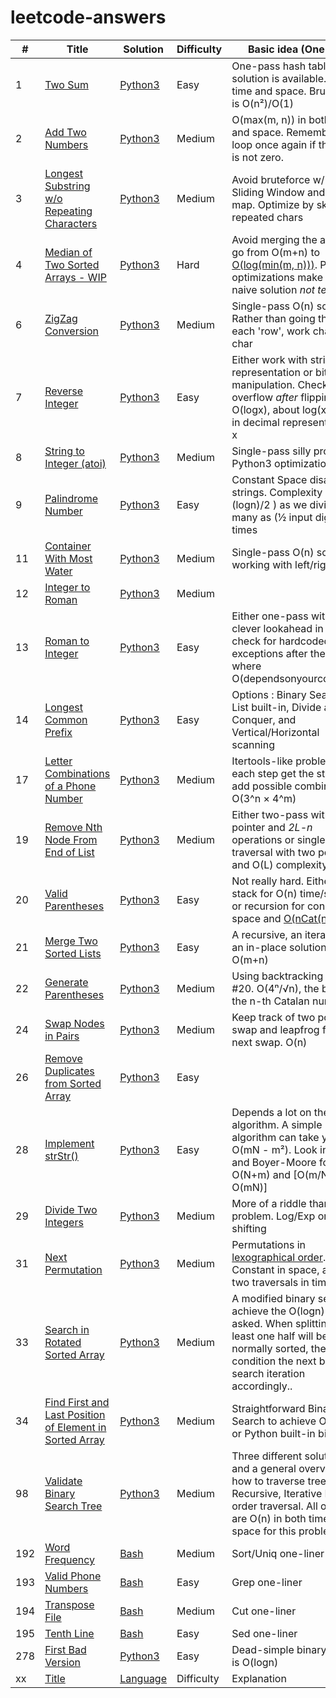 # leetcode-answers

| # | Title | Solution | Difficulty | Basic idea (One line) |
|---| ----- | -------- | ---------- | --------------------- |
| 1 | [Two Sum](https://leetcode.com/problems/two-sum/) | [Python3](https://github.com/tpaschalis/qa/tree/dev/q1-100/1) | Easy | One-pass hash table solution is available. O(n) in time and space. Bruteforce is  O(n²)/O(1) |
| 2 | [Add Two Numbers](https://leetcode.com/problems/add-two-numbers/)   | [Python3](https://github.com/tpaschalis/qa/tree/dev/q1-100/2)  | Medium  | O(max(m, n)) in both time and space. Remember to loop once again if the carry is not zero. |
| 3 | [Longest Substring w/o Repeating Characters](https://leetcode.com/problems/longest-substring-without-repeating-characters) | [Python3](https://github.com/tpaschalis/qa/tree/dev/q1-100/3) | Medium | Avoid bruteforce w/ a Sliding Window and a Hash map. Optimize by skipping repeated chars |
| 4 | [Median of Two Sorted Arrays - WIP](https://leetcode.com/problems/median-of-two-sorted-arrays) | [Python3](https://github.com/tpaschalis/qa/tree/dev/q1-100/4) | Hard | Avoid merging the arrays to go from O(m+n) to [O(log(min(m, n)))](https://medium.com/@hazemu/finding-the-median-of-2-sorted-arrays-in-logarithmic-time-1d3f2ecbeb46). Python3 optimizations make the naive solution *not terrible*. |
| 6  | [ZigZag Conversion](https://leetcode.com/problems/zigzag-conversion/) | [Python3](https://github.com/tpaschalis/qa/tree/dev/q1-100/6)  | Medium  | Single-pass O(n) solution. Rather than going through each 'row', work char-by-char |
| 7 | [Reverse Integer](https://leetcode.com/problems/reverse-integer) | [Python3](https://github.com/tpaschalis/qa/tree/dev/q1-100/7) | Easy | Either work with string representation or bit manipulation. Check for overflow *after* flipping. O(logx), about log(x) digits in decimal representation of x |
| 8 | [String to Integer (atoi)](https://leetcode.com/problems/string-to-integer-atoi/)   | [Python3](https://github.com/tpaschalis/qa/tree/dev/q1-100/8)  | Medium  | Single-pass silly problem. Python3 optimization is fast |
| 9 | [Palindrome Number](https://leetcode.com/problems/palindrome-number/)   | [Python3](https://github.com/tpaschalis/qa/tree/dev/q1-100/9)  | Easy  | Constant Space disallows strings. Complexity is O( (logn)/2 ) as we divide as many as (½ input digits) times |
| 11 | [Container With Most Water](https://leetcode.com/problems/container-with-most-water/submissions/)   | [Python3](https://github.com/tpaschalis/qa/tree/dev/q1-100/11)  | Medium  | Single-pass O(n) solution, working with left/right pairs |
| 12 | [Integer to Roman](https://leetcode.com/problems/integer-to-roman/)   | [Python3](https://github.com/tpaschalis/qa/tree/dev/q1-100/12)  | Medium  |  |
| 13 | [Roman to Integer](https://leetcode.com/problems/roman-to-integer/) | [Python3](https://github.com/tpaschalis/qa/tree/dev/q1-100/13) | Easy | Either one-pass with some clever lookahead in O(n), or check for hardcoded exceptions after the pass where O(dependsonyourcompiler). |
| 14 | [Longest Common Prefix](https://leetcode.com/problems/longest-common-prefix/)   | [Python3](https://github.com/tpaschalis/qa/tree/dev/q1-100/14)  | Easy  | Options : Binary Search, Zip List built-in, Divide and Conquer, and Vertical/Horizontal scanning |
| 17 | [Letter Combinations of a Phone Number](https://leetcode.com/problems/letter-combinations-of-a-phone-number/)   | [Python3](https://github.com/tpaschalis/qa/tree/dev/q1-100/17)  | Medium | Itertools-like problem, at each step get the state and add possible combinations. O(3^n × 4^m) |
| 19 | [Remove Nth Node From End of List](https://leetcode.com/problems/remove-nth-node-from-end-of-list/)   | [Python3](https://github.com/tpaschalis/qa/tree/dev/q1-100/19)  | Medium  | Either two-pass with one pointer and *2L-n* operations or single traversal with two pointers and O(L) complexity |
| 20 | [Valid Parentheses](https://leetcode.com/problems/valid-parentheses/)   | [Python3](https://github.com/tpaschalis/qa/tree/dev/q1-100/20)  | Easy | Not really hard. Either use stack for O(n) time/space, or recursion for constant space and [O(nCat(n))](https://en.wikipedia.org/wiki/Catalan_number) time |
| 21 | [Merge Two Sorted Lists](https://leetcode.com/problems/merge-two-sorted-lists/)   | [Python3](https://github.com/tpaschalis/qa/tree/dev/q1-100/21)  | Easy  | A recursive, an iterative and an in-place solution. O(m+n) |
| 22 | [Generate Parentheses](https://leetcode.com/problems/generate-parentheses/)   | [Python3](https://github.com/tpaschalis/qa/tree/dev/q1-100/22)  | Medium  | Using backtracking like in #20. O(4ⁿ/√n), the bound of the n-th Catalan number |
| 24 | [Swap Nodes in Pairs](https://leetcode.com/problems/swap-nodes-in-pairs/)   | [Python3](https://github.com/tpaschalis/qa/tree/dev/q1-100/24)  | Medium  | Keep track of two pointer, swap and leapfrog for the next swap. O(n) |
| 26 | [Remove Duplicates from Sorted Array](https://leetcode.com/problems/remove-duplicates-from-sorted-array/)   | [Python3](https://github.com/tpaschalis/qa/tree/dev/q1-100/26)  | Easy  |  |
| 28 | [Implement strStr()](https://leetcode.com/problems/implement-strstr/)   | [Python3](https://github.com/tpaschalis/qa/tree/dev/q1-100/28)  | Easy  | Depends a lot on the algorithm. A simple algorithm can take you to O(mN - m²). Look into KMP and Boyer-Moore for O(N+m) and [O(m/N) - O(mN)] |
| 29 | [Divide Two Integers](https://leetcode.com/problems/divide-two-integers/)   | [Python3](https://github.com/tpaschalis/qa/tree/dev/q1-100/29)  | Medium  | More of a riddle than a CS problem. Log/Exp or bit-shifting |
| 31 | [Next Permutation](https://leetcode.com/problems/next-permutation/)   | [Python3](https://github.com/tpaschalis/qa/tree/dev/q1-100/31)  | Medium  | Permutations in [lexographical order](https://en.wikipedia.org/wiki/Permutation#Generation_in_lexicographic_order). Constant in space, at most two traversals in time, O(n) |
| 33 | [Search in Rotated Sorted Array](https://leetcode.com/problems/search-in-rotated-sorted-array/)   | [Python3](https://github.com/tpaschalis/qa/tree/dev/q1-100/33)  | Medium  | A modified binary search to achieve the O(logn) that is asked. When splitting, at least one half will be normally sorted, then condition the next binary search iteration accordingly.. |
| 34 | [Find First and Last Position of Element in Sorted Array](https://leetcode.com/problems/find-first-and-last-position-of-element-in-sorted-array/)   | [Python3](https://github.com/tpaschalis/qa/tree/dev/q1-100/34)  | Medium  | Straightforward Binary Search to achieve O(logn), or Python built-in bisect |
| 98 | [Validate Binary Search Tree](https://leetcode.com/problems/validate-binary-search-tree/)   | [Python3](https://github.com/tpaschalis/qa/tree/dev/q1-100/98)  | Medium  | Three different solutions, and a general overview of how to traverse trees. Recursive, Iterative DFS, In-order traversal. All of them are O(n) in both time and space for this problem |
| 192 | [Word Frequency](https://leetcode.com/problems/word-frequency/)   | [Bash](https://github.com/tpaschalis/qa/tree/dev/q1-100/192)  | Medium  | Sort/Uniq one-liner |
| 193 | [Valid Phone Numbers](https://leetcode.com/problems/valid-phone-numbers/)   | [Bash](https://github.com/tpaschalis/qa/tree/dev/q1-100/193)  | Easy  | Grep one-liner |
| 194 | [Transpose File](https://leetcode.com/problems/transpose-file/)   | [Bash](https://github.com/tpaschalis/qa/tree/dev/q1-100/194)  | Medium  | Cut one-liner |
| 195 | [Tenth Line](https://leetcode.com/problems/tenth-line/)   | [Bash](https://github.com/tpaschalis/qa/tree/dev/q1-100/195)  | Easy  | Sed one-liner |
| 278 | [First Bad Version](https://leetcode.com/problems/first-bad-version/)   | [Python3](https://github.com/tpaschalis/qa/tree/dev/q1-100/278)  | Easy  | Dead-simple binary search is O(logn) |
|  xx  | [Title]()   | [Language](https://github.com/tpaschalis/qa/tree/dev/q1-100/xx)  | Difficulty  | Explanation |

